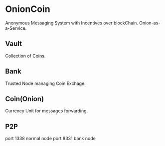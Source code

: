 # OnionCoin
Anonymous Messaging System with Incentives over blockChain. Onion-as-a-Service.

## Vault
Collection of Coins.
## Bank
Trusted Node managing Coin Exchage.
## Coin(Onion)
Currency Unit for messages forwarding.
## P2P
port 1338 normal node
port 8331 bank node